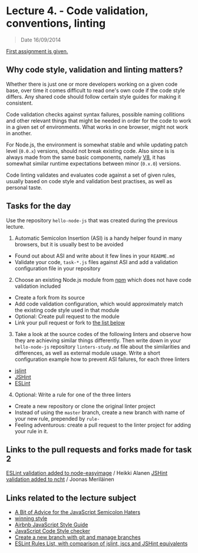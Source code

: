 # Lecture 4. - Code validation, conventions, linting

> Date 16/09/2014

[First assignment is given.](../assignments/2014-09-16.md)

## Why code style, validation and linting matters?

Whether there is just one or more developers working on a given code base, over time it comes
difficult to read one's own code if the code style differs.
Any shared code should follow certain style guides for making it consistent.

Code validation checks against syntax failures, possible naming collitions and other relevant things
that might be needed in order for the code to work in a given set of environments.
What works in one browser, might not work in another.

For Node.js, the environment is somewhat stable and while updating patch level (`0.0.x`) versions, should not break existing code.
Also since is is always made from the same basic components, namely [V8][], it has somewhat similar runtime expectations
between minor (`0.x.0`) versions.

Code linting validates and evaluates code against a set of given rules, usually based on code style and validation best
practises, as well as personal taste.

## Tasks for the day

Use the repository `hello-node-js` that was created during the previous lecture.

1. Automatic Semicolon Insertion (ASI) is a handy helper found in many browsers, but it is usually best to be avoided
  - Found out about ASI and write about it few lines in your `README.md`
  - Validate your code, `task-*.js` files against ASI and add a validation configuration file in your repository
2. Choose an existing Node.js module from [npm][] which does not have code validation included
  - Create a fork from its source
  - Add code validation configuration, which would approximately match the existing code style used in that module
  - Optional: Create pull request to the module
  - Link your pull request or fork to [the list below](#links-to-the-pull-requests-and-forks-made-for-task-2)
3. Take a look at the source codes of the following linters and observe how they are achieving similar
  things differently. Then write down in your `hello-node-js` repository `linters-study.md` file
  about the similarities and differences, as well as external module usage.
  Write a short configuration example how to prevent ASI failures, for each three linters
  - [jslint](http://jslint.com/ "jslint")
  - [JSHint](http://jshint.com/ "JSHint")
  - [ESLint](http://eslint.org/ "ESLint")
4. Optional: Write a rule for one of the three linters
  - Create a new repository or clone the original linter project
  - Instead of using the `master` branch, create a new branch with name of your new rule, prepended by `rule-`
  - Feeling adventurous: create a pull request to the linter project for adding your rule in it.

## Links to the pull requests and forks made for task 2

[ESLint validation added to node-easyimage](https://github.com/hacksparrow/node-easyimage/pull/39) / Heikki Alanen
[JSHint validation added to ncht](https://github.com/nenv/ncht/pull/1) / Joonas Meriläinen

## Links related to the lecture subject

* [A Bit of Advice for the JavaScript Semicolon Haters](http://benalman.com/news/2013/01/advice-javascript-semicolon-haters/ "A Bit of Advice for the JavaScript Semicolon Haters")
* [winning style](https://github.com/Seravo/js-winning-style "JavaScript, the winning style")
* [Airbnb JavaScript Style Guide](https://github.com/airbnb/javascript "Airbnb JavaScript Style Guide - A mostly reasonable approach to JavaScript")
* [JavaScript Code Style checker](https://github.com/jscs-dev/node-jscs "JavaScript Code Style checker")
* [Create a new branch with git and manage branches](https://github.com/Kunena/Kunena-Forum/wiki/Create-a-new-branch-with-git-and-manage-branches "Create a new branch with git and manage branches")
* [ESLint Rules List, with comparison of jslint, jscs and JSHint equivalents](https://docs.google.com/spreadsheet/ccc?key=0Ap5QGaRT4AJ_dGV6VXBlMEw3NHhVRl9vQ0lIX2FnVlE&usp=drive_web#gid=0 "ESLint Rules List")

[V8]: https://code.google.com/p/v8/ "V8 is written in C++ and is used in Google Chrome, the open source browser from Google"
[npm]: https://www.npmjs.org/ "Node Packaged Modules"

